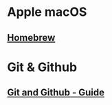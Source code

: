 # Apple macOS

## [Homebrew](./macOS/brew-uage.md)

# Git & Github

## [Git and Github - Guide](./GitandGithub/git-guide.md)
